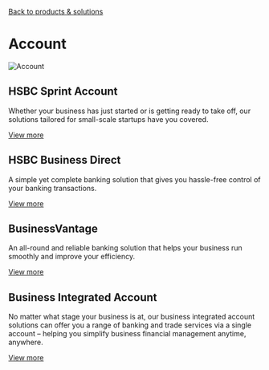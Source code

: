 [Back to products & solutions](/en-gb/products-and-solutions)

# Account

![Account](/-/media/media/hong-kong/images/products-and-solutions/account-image.jpg?h=861&iar=0&w=1216&hash=CA68C30821C822FED8D7645EA9DB9656 "Account")

## HSBC Sprint Account

Whether your business has just started or is getting ready to take off, our solutions tailored for small-scale startups have you covered.

[View more](/en-gb/products/hsbc-sprint-account)

## HSBC Business Direct

A simple yet complete banking solution that gives you hassle-free control of your banking transactions.

[View more](/en-gb/products/hsbc-business-direct)

## BusinessVantage

An all-round and reliable banking solution that helps your business run smoothly and improve your efficiency.

[View more](/en-gb/products/businessvantage)

## Business Integrated Account

No matter what stage your business is at, our business integrated account solutions can offer you a range of banking and trade services via a single account – helping you simplify business financial management anytime, anywhere.

[View more](/en-gb/products/business-integrated-account)
